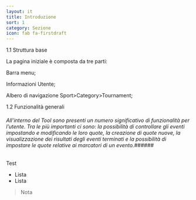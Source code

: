 ```yaml
---
layout: it
title: Introduzione
sort: 1
category: Sezione
icon: fab fa-firstdraft
---
```

<p class="message">
    1.1 Struttura base
</p>



La pagina iniziale è composta da tre parti: 

Barra menu;

Informazioni Utente;

Albero di navigazione Sport>Category>Tournament;


<p class="message">
    1.2  Funzionalità generali
</p>

###### All’interno del Tool sono presenti un numero significativo di funzionalità per l’utente. Tra le più importanti ci sono: la possibilità di controllare gli eventi impostando e modificando le loro quote, la creazione di quote nuove, la visualizzazione dei risultati degli eventi terminati e la possibilità di impostare le quote relative ai marcatori di un evento.######


Test

- Lista
- Lista

> Nota